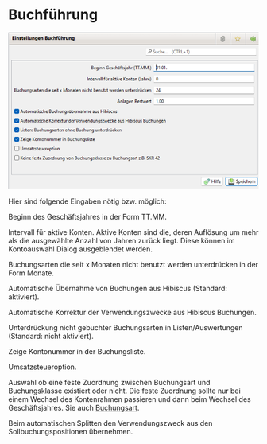 # Buchführung

![](../../../../v3.0.x/administration/einstellungen/img/Buchfuehrung.png)

Hier sind folgende Eingaben nötig bzw. möglich:

Beginn des Geschäftsjahres in der Form TT.MM.

Intervall für aktive Konten. Aktive Konten sind die, deren Auflösung um mehr als die ausgewählte Anzahl von Jahren zurück liegt. Diese können im Kontoauswahl Dialog ausgeblendet werden.

Buchungsarten die seit x Monaten nicht benutzt werden unterdrücken in der Form Monate.

Automatische Übernahme von Buchungen aus Hibiscus (Standard: aktiviert).

Automatische Korrektur der Verwendungszwecke aus Hibiscus Buchungen.

Unterdrückung nicht gebuchter Buchungsarten in Listen/Auswertungen (Standard: nicht aktiviert).

Zeige Kontonummer in der Buchungsliste.

Umsatzsteueroption.

Auswahl ob eine feste Zuordnung zwischen Buchungsart und Buchungsklasse existiert oder nicht. Die feste Zuordnung sollte nur bei einem Wechsel des Kontenrahmen passieren und dann beim Wechsel des Geschäftsjahres. Sie auch [Buchungsart](../admbuchf/buchungsart.md).

Beim automatischen Splitten den Verwendungszweck aus den Sollbuchungspositionen übernehmen.

